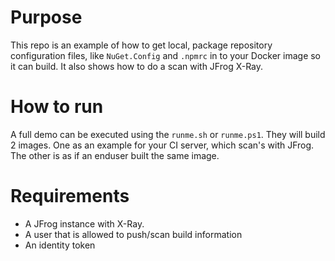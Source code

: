 # Purpose
This repo is an example of how to get local, package repository configuration files, like `NuGet.Config` and `.npmrc` in to your Docker image so it can build. It also shows how to do a scan with JFrog X-Ray.

# How to run
A full demo can be executed using the `runme.sh` or `runme.ps1`. They will build 2 images. One as an example for your CI server, which scan's with JFrog. The other is as if an enduser built the same image.

# Requirements
* A JFrog instance with X-Ray.
* A user that is allowed to push/scan build information
* An identity token